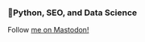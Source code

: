 ### 🐍Python, SEO, and Data Science

Follow <a rel="me" href="https://mastodon.social/@ericheiken">me on Mastodon!</a>
